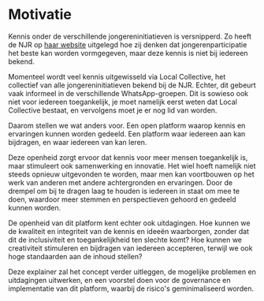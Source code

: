 # Motivatie

Kennis onder de verschillende jongereninitiatieven is versnipperd.
Zo heeft de NJR op [haar website](https://njr.nl/nl/verhalen/bouwstenen)
uitgelegd hoe zij denken dat jongerenparticipatie het beste kan worden vormgegeven,
maar deze kennis is niet bij iedereen bekend.

Momenteel wordt veel kennis uitgewisseld via Local Collective,
het collectief van alle jongereninitiatieven bekend bij de NJR.
Echter, dit gebeurt vaak informeel in de verschillende WhatsApp-groepen.
Dit is sowieso ook niet voor iedereen toegankelijk, je moet namelijk eerst weten
dat Local Collective bestaat, en vervolgens moet je er nog lid van worden.

Daarom stellen we wat anders voor.
Een open platform waarop kennis en ervaringen kunnen worden gedeeld.
Een platform waar iedereen aan kan bijdragen, en waar iedereen van kan leren.

Deze openheid zorgt ervoor dat kennis voor meer mensen toegankelijk is,
maar stimuleert ook samenwerking en innovatie.
Het wiel hoeft namelijk niet steeds opnieuw uitgevonden te worden,
maar men kan voortbouwen op het werk van anderen met andere achtergronden en ervaringen.
Door de drempel om bij te dragen laag te houden is iedereen in staat om mee te doen,
waardoor meer stemmen en perspectieven gehoord en gedeeld kunnen worden.

De openheid van dit platform kent echter ook uitdagingen.
Hoe kunnen we de kwaliteit en integriteit van de kennis en ideeën waarborgen,
zonder dat dit de inclusiviteit en toegankelijkheid ten slechte komt?
Hoe kunnen we creativiteit stimuleren en bijdragen van iedereen accepteren,
terwijl we ook hoge standaarden aan de inhoud stellen?

Deze explainer zal het concept verder uitleggen,
de mogelijke problemen en uitdagingen uitwerken,
en een voorstel doen voor de governance en implementatie van dit platform,
waarbij de risico's geminimaliseerd worden.
